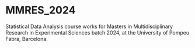 # MMRES_2024
Statistical Data Analysis course works for Masters in Multidisciplinary Research in Experimental Sciences batch 2024, at the University of Pompeu Fabra, Barcelona.
